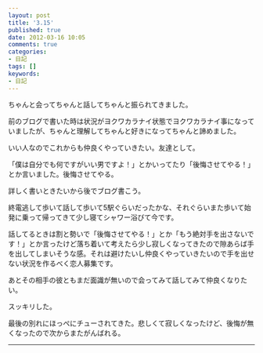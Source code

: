 ```yaml
---
layout: post
title: '3.15'
published: true
date: 2012-03-16 10:05
comments: true
categories:
- 日記
tags: []
keywords:
- 日記
---
```

ちゃんと会ってちゃんと話してちゃんと振られてきました。

前のブログで書いた時は状況がヨクワカラナイ状態でヨクワカラナイ事になっていましたが、ちゃんと理解してちゃんと好きになってちゃんと諦めました。

いい人なのでこれからも仲良くやっていきたい。友達として。

「僕は自分でも何ですがいい男ですよ！」とかいってたり「後悔させてやる！」とか言いました。後悔させてやる。

詳しく書いときたいから後でブログ書こう。

終電逃して歩いて話して歩いて5駅ぐらいだったかな、それぐらいまた歩いて始発に乗って帰ってきて少し寝てシャワー浴びて今です。

話してるときは割と勢いで「後悔させてやる！」とか「もう絶対手を出さないです！」とか言ったけど落ち着いて考えたら少し寂しくなってきたので隙あらば手を出してしまいそうな感。それは避けたいし仲良くやっていきたいので手を出せない状況を作るべく恋人募集です。

あとその相手の彼ともまだ面識が無いので会ってみて話してみて仲良くなりたい。

スッキリした。

最後の別れにほっぺにチューされてきた。悲しくて寂しくなったけど、後悔が無くなったので次からまたがんばれる。

---

